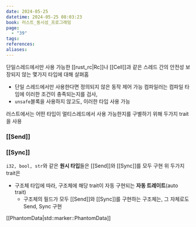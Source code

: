 ```yaml
---
date: 2024-05-25
datetime: 2024-05-25 08:03:23
book: 러스트_동시성_프로그래밍
page:
  - "39"
tags: 
references: 
aliases:
---
```

단일스레드에서만 사용 가능한 [[rust_rc|Rc]]나 [[Cell]]과 같은 스레드 간의 안전성 보장되지 않는 몇가지 타입에 대해 살펴홈
- 단일 스레드에서만 사용한다면 정의되지 않은 동작 제어 가능
컴파일러는 컴파일 타임에 이러한 조건이 충족되는지를 검사,
- `unsafe`블록을 사용하지 않고도, 이러한 타입 사용 가능

러스트에서는 어떤 타입이 멀티스레드에서 사용 가능한지를 구별하기 위해 두가지 trait을 사용

### [[Send]]

### [[Sync]]


`i32, bool, str`와 같은 **원시 타입**들은 [[Send]]와 [[Sync]]를 모두 구현
위 두가지 trait은
- 구조체 타입에 따라, 구조체에 해당 trait이 자동 구현되는 **자동 트레이트**(auto trait)
	- 구조체의 필드가 모두 [[Send]]와 [[Sync]]를 구현하는 구조체는, 그 자체로도 Send, Sync 구현

[[PhantomData<T>|std::marker::PhantomData<T>]]

